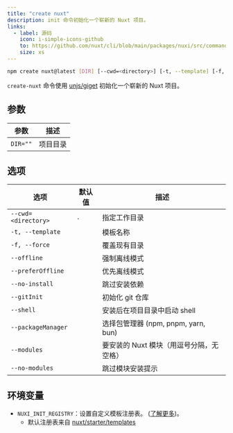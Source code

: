 ```yaml
---
title: "create nuxt"
description: init 命令初始化一个崭新的 Nuxt 项目。
links:
  - label: 源码
    icon: i-simple-icons-github
    to: https://github.com/nuxt/cli/blob/main/packages/nuxi/src/commands/init.ts
    size: xs
---
```


<!--init-cmd-->
```bash [Terminal]
npm create nuxt@latest [DIR] [--cwd=<directory>] [-t, --template] [-f, --force] [--offline] [--preferOffline] [--no-install] [--gitInit] [--shell] [--packageManager]
```
<!--/init-cmd-->

`create-nuxt` 命令使用 [unjs/giget](https://github.com/unjs/giget) 初始化一个崭新的 Nuxt 项目。

## 参数

<!--init-args-->
参数 | 描述
--- | ---
`DIR=""` | 项目目录
<!--/init-args-->

## 选项

<!--init-opts-->
选项 | 默认值 | 描述
--- | --- | ---
`--cwd=<directory>` | `.` | 指定工作目录
`-t, --template` |  | 模板名称
`-f, --force` |  | 覆盖现有目录
`--offline` |  | 强制离线模式
`--preferOffline` |  | 优先离线模式
`--no-install` |  | 跳过安装依赖
`--gitInit` |  | 初始化 git 仓库
`--shell` |  | 安装后在项目目录中启动 shell
`--packageManager` |  | 选择包管理器 (npm, pnpm, yarn, bun)
`--modules` |  | 要安装的 Nuxt 模块（用逗号分隔，无空格）
`--no-modules` |  | 跳过模块安装提示
<!--/init-opts-->

## 环境变量

- `NUXI_INIT_REGISTRY`：设置自定义模板注册表。 ([了解更多](https://github.com/unjs/giget#custom-registry))。
  - 默认注册表来自 [nuxt/starter/templates](https://github.com/nuxt/starter/tree/templates/templates)
